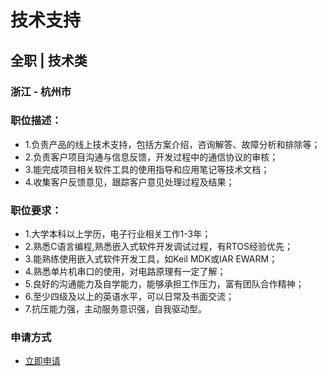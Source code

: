 
# 技术支持
## 全职  |  技术类
### 浙江 - 杭州市

### 职位描述：
- 1.负责产品的线上技术支持，包括方案介绍，咨询解答、故障分析和排除等；
- 2.负责客户项目沟通与信息反馈，开发过程中的通信协议的审核；
- 3.能完成项目相关软件工具的使用指导和应用笔记等技术文档；
- 4.收集客户反馈意见，跟踪客户意见处理过程及结果；

### 职位要求：
- 1.大学本科以上学历，电子行业相关工作1-3年；
- 2.熟悉C语言编程,熟悉嵌入式软件开发调试过程，有RTOS经验优先；
- 3.能熟练使用嵌入式软件开发工具，如Keil MDK或IAR EWARM；
- 4.熟悉单片机串口的使用，对电路原理有一定了解；
- 5.良好的沟通能力及自学能力，能够承担工作压力，富有团队合作精神；
- 6.至少四级及以上的英语水平，可以日常及书面交流；
- 7.抗压能力强，主动服务意识强，自我驱动型。
### 申请方式
- <a href="mailto:hr@tuya.com" title=yourName-技术支持>立即申请</a>